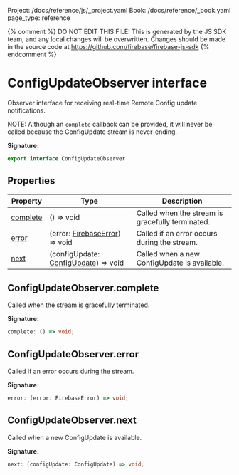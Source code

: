 Project: /docs/reference/js/_project.yaml
Book: /docs/reference/_book.yaml
page_type: reference

{% comment %}
DO NOT EDIT THIS FILE!
This is generated by the JS SDK team, and any local changes will be
overwritten. Changes should be made in the source code at
https://github.com/firebase/firebase-js-sdk
{% endcomment %}

# ConfigUpdateObserver interface
Observer interface for receiving real-time Remote Config update notifications.

NOTE: Although an `complete` callback can be provided, it will never be called because the ConfigUpdate stream is never-ending.

<b>Signature:</b>

```typescript
export interface ConfigUpdateObserver 
```

## Properties

|  Property | Type | Description |
|  --- | --- | --- |
|  [complete](./remote-config.configupdateobserver.md#configupdateobservercomplete) | () =&gt; void | Called when the stream is gracefully terminated. |
|  [error](./remote-config.configupdateobserver.md#configupdateobservererror) | (error: [FirebaseError](./util.firebaseerror.md#firebaseerror_class)<!-- -->) =&gt; void | Called if an error occurs during the stream. |
|  [next](./remote-config.configupdateobserver.md#configupdateobservernext) | (configUpdate: [ConfigUpdate](./remote-config.configupdate.md#configupdate_interface)<!-- -->) =&gt; void | Called when a new ConfigUpdate is available. |

## ConfigUpdateObserver.complete

Called when the stream is gracefully terminated.

<b>Signature:</b>

```typescript
complete: () => void;
```

## ConfigUpdateObserver.error

Called if an error occurs during the stream.

<b>Signature:</b>

```typescript
error: (error: FirebaseError) => void;
```

## ConfigUpdateObserver.next

Called when a new ConfigUpdate is available.

<b>Signature:</b>

```typescript
next: (configUpdate: ConfigUpdate) => void;
```
